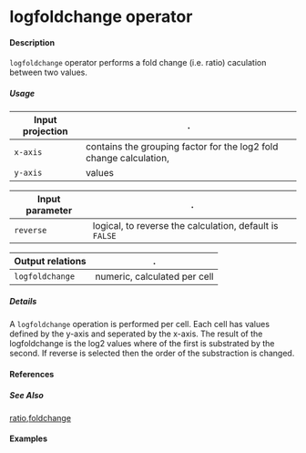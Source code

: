 # logfoldchange operator

#### Description
`logfoldchange` operator performs a fold change (i.e. ratio) caculation between two values.

##### Usage
Input projection|.
---|---
`x-axis`  | contains the grouping factor for the log2 fold change calculation, 
`y-axis` | values

Input parameter|.
---|---
`reverse`  | logical, to reverse the calculation, default is `FALSE`


Output relations|.
---|---
`logfoldchange`| numeric, calculated per cell

##### Details
A `logfoldchange` operation is performed per cell. Each cell has values defined by the y-axis and seperated by the x-axis. The result of the logfoldchange is the log2 values where of the first is substrated by the second. If reverse is selected then the order of the substraction is changed.


#### References

##### See Also
[ratio](https://github.com/tercen/ratio_operator),[foldchange](https://github.com/tercen/logfoldchange_operator)
#### Examples
